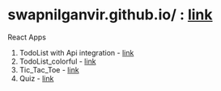 # swapnilganvir.github.io/ : [link](https://swapnilganvir.github.io/ "My Calculator")

React Apps
1. TodoList with Api integration - [link](https://codesandbox.io/p/sandbox/todolist-with-api-integration-f7tzj)
2. TodoList_colorful - [link](https://codesandbox.io/p/sandbox/todo-list-k7soe)
4. Tic_Tac_Toe - [link](https://codesandbox.io/p/sandbox/tic-tac-toe-hvj7w)
3. Quiz - [link](https://codesandbox.io/p/sandbox/quiz-app-0e5uu)
